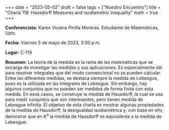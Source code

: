+++
date  = "2023-05-02"
draft = false
tags  = ["Nuestro Encuentro"]
title = "Charla 118: Hausdorff Measures and Isodiametric inequality"
math  = true
+++


**Conferencista:**   Karen Viviana Pinilla Moreras. Estudiante de Matemáticas, Uptc.

**Fecha:** Viernes 5 de mayo de 2023, 3:00 p.m.

**Lugar:** C-119

**Resumen**: La teoría de la medida es la rama de las matemáticas que se encarga de investigar las medidas y sus aplicaciones. Es especialmente útil para resolver integrales que del modo convencional no se pueden calcular.  Entre las diferentes medidas, se destaca siempre la medida de Lebesgue, pues es la utilizada en las integrales de Lebesgue. Sin embargo, hay algunos conjuntos que no pueden ser medidos de forma finita con esta medida. En esos casos, se construye la medida de Hausdorff, la cual se usa para medir conjuntos que son interesantes, pero  tienen medida de Lebesgue infinita. El objetivo de esta charla es mostrar algunas propiedades de la medida de Hausdorff, la desigualdad isodiamétrica  y, con base en ello, demostrar que en $\mathbb{R}^n$ la medida de Hausdorff es equivalente a la medida de Lebesgue.
